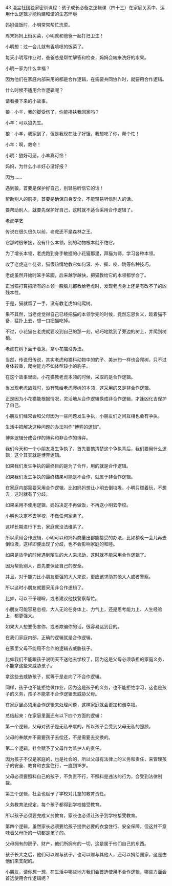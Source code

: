 43 浥尘社团独家密训课程：孩子成长必备之逻辑课（四十三）在家庭关系中，运用什么逻辑才能构建和谐的生态环境



妈妈做饭时，小明常常帮忙洗菜。



周末妈妈上街买菜，小明就和爸爸一起打扫卫生！

小明想：过一会儿就有香喷喷的饭菜了。



每天小明写作业时，爸爸总是帮忙解答和检查，妈妈会端来洗好的水果。

小明一家为什么幸福？

因为他们在家庭内部采用的都是合作逻辑，在需要共同协作时，就要用合作逻辑。

什么时候不适用合作逻辑呢？

请看接下来的小故事。



狼：小羊，我的脚受伤了，你能搀扶我回家吗？

小羊：可以狼先生。

狼：小羊，我家到了，但是我现在肚子好饿，我想吃了你，帮个忙！

小羊：啊，救命！



小明：狼好可恶，小羊真可怜！

妈妈，为什么小羊好心没好报？

因为……

遇到狼，首要是保护好自己，别轻易听信它的话！

帮助别人的前提，首要是确保自身安全，不能轻易听信别人的话。

要帮助别人，就要先保护好自己，这时就不适合采用合作逻辑了。



老虎学艺

传说在很久很久以前，老虎还不是森林之王。

它那时很笨拙，没有什么本领，别的动物根本就不怕它。



为了增长本领，老虎跑到身手敏捷的小花猫那里，拜猫为师，学习各种本领。

收了老虎这个徒弟，猫很热情地教它如何滚、扑、撕、咬、跳等各种技巧。

老虎虽然开始时笨手笨脚，后来越学越快，把猫教给它的本领都学会了。

正当猫打算把所有的本领一股脑儿都教给老虎时，发现老虎身上还是有改不了的凶残本性。

于是，猫就留了一手，没有教老虎如何爬树。

果不其然，当老虎觉得自己已经把猫的本领学完的时候，竟然忘恩负义，趁着猫不备，猛扑上去，想一口把猫吃掉。

不过，小花猫在老虎就要咬到自己的那一刻，轻巧地跳到了旁边的树上，并爬到树梢。

老虎在树下面干着急，拿小花猫没办法。



当然，传说归传说，其实老虎和猫科动物中的豹子、美洲豹一样也会爬树，只不过身体较重，爬树能力不如体型较小的豹子。



在这个故事里面，小花猫教老虎本领的时候，采取的是合作逻辑。

当发现老虎凶残时，没有教给老虎爬树的本领，这采用的又是非合作逻辑。

正是因为小花猫能根据情况，灵活地从合作逻辑换成非合作逻辑，才逢凶化吉保护了自己。



小朋友们经常会和父母因为一些问题发生争执，小朋友们之间互相也会有争执。

生活中把解决这种问题的办法叫作“博弈的逻辑”。

博弈逻辑分成合作的博弈和非合作的博弈。



我们今天和一个小朋友发生争执了，首先要搞清楚这个争执背后，我们要用什么逻辑，这个其实就是博弈逻辑。

如果我们发生争执的最终目的是为了合作，用的就是合作逻辑。

如果我们发生争执的最终结果可能是不合作，就属于非合作逻辑。



在家庭内部需要采用合作逻辑，比如妈妈想让小明去倒垃圾，小明只顾着玩，不想去，这时就有了分歧。

如果采用不使用逻辑，妈妈决定不再做饭，不再送小明去学校。

小明也决定不去学校，不做任何家务了。

这样长期进行下去，家庭就没法维系了。

所以采用合作逻辑，小明可以和妈妈商量出都能接受的办法，比如稍晚一会儿再去倒垃圾，这样即便出现了分歧，也不会影响家庭的和睦。



如果是放学的时候遇到陌生的大人来求助，这时就不能采用合作逻辑了。

因为帮助别人，首先要保证自己的安全。

并且，对于能力比小朋友更强的大人来说，更应该求助其他大人或者警察。

所以这时小朋友就要采用非合作逻辑了。

比如，可以不予理睬，或者建议他找警察帮忙。



小朋友可能容易忽视，大人无论在身体上、力气上，还是思考能力上、人生经验上，都更强大。

如果大人想要伤害你，或者欺骗你的话，很容易达到目的。



在我们家庭内部，正确的逻辑就是合作逻辑。

在家里父母不能用不合作的逻辑去威胁孩子。

比如我们不能跟孩子说明天不送他去学校了，因为这是父母必须承担的家庭义务，不能拿这些来威胁孩子。

拿这些去威胁孩子，就等于是走向了不合作逻辑。



同样，孩子也不能拒绝做作业，因为这是孩子的义务，也不能拒绝学习，这也是孩子的义务，孩子不能拿不合作逻辑去威胁父母。

在家庭里必须用合作逻辑来处理问题，这样家庭就会更加和谐幸福。



总结起来：在家庭里面还有以下四个方面的逻辑：

第一个逻辑，父母对孩子是无私奉献的，所以孩子会受到父母无私的照顾。

父母的奉献并不需要孩子去偿还，不是需要去交换的。



第二个逻辑，社会赋予了父母作为监护人的责任。

因为孩子不仅是家庭的，也是社会的，所以父母有法律上的义务和责任，来管理孩子的安全、教育和衣食住行，一直到18岁。

父母必须要照料自己的孩子，不负责不行，不照料是违法的行为，会受到法律制裁。



第三个逻辑，社会也赋予了学校对儿童的教育责任。

义务教育法规定，每个孩子都得到学校接受教育。

所以孩子必须要完成义务教育，家长也必须让孩子到学校接受教育。



第四个逻辑，虽然家长必须要给孩子提供必要的衣食住行、安全保障，但这并不意味着父母所的一切都是孩子的。

父母拥有的房子、财产，他们所拥有的一切，这是属于他们自己的东西。

孩子长大之后，他们可以赠与孩子，也可以赠与其他人，还可以捐给国家，这是由他们来支配的。



小朋友，请你想一想，在生活中哪些地方我们会首选使用不合作逻辑，哪些方面会首选使用合作逻辑呢？



